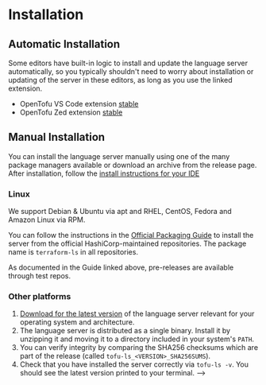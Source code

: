 # Installation

## Automatic Installation

Some editors have built-in logic to install and update the language server automatically, so you typically shouldn't need to worry about installation or updating of the server in these editors, as long as you use the linked extension.

<!-- TODO: Update this link when we get a better display and itemName. See https://github.com/opentofu/vscode-opentofu/issues/30 -->

- OpenTofu VS Code extension [stable](https://marketplace.visualstudio.com/items?itemName=opentofu.vscode-opentofu)
- OpenTofu Zed extension [stable](https://zed.dev/extensions?query=OpenTofu)
<!-- We don't have a Sublime Text version yet [Sublime Text LSP-terraform](https://packagecontrol.io/packages/LSP-terraform) -->

## Manual Installation

You can install the language server manually using one of the many package managers available or download an archive from the release page. After installation, follow the [install instructions for your IDE](./USAGE.md)

<!--
TODO: We don't support HomeBrew yet, but there's an open issue for it
https://github.com/opentofu/tofu-ls/issues/73
 ### Homebrew (macOS / Linux)

You can install via [Homebrew](https://brew.sh)

```
brew install hashicorp/tap/terraform-ls
```

This tap only contains stable releases (i.e. no pre-releases). -->

### Linux

We support Debian & Ubuntu via apt and RHEL, CentOS, Fedora and Amazon Linux via RPM.

You can follow the instructions in the [Official Packaging Guide](https://www.hashicorp.com/official-packaging-guide) to install the server from the official HashiCorp-maintained repositories. The package name is `terraform-ls` in all repositories.

As documented in the Guide linked above, pre-releases are available through test repos.

### Other platforms

1. [Download for the latest version](https://github.com/opentofu/tofu-ls/releases)
   of the language server relevant for your operating system and architecture.
2. The language server is distributed as a single binary.
   Install it by unzipping it and moving it to a directory
   included in your system's `PATH`.
3. You can verify integrity by comparing the SHA256 checksums
   which are part of the release (called `tofu-ls_<VERSION>_SHA256SUMS`).
4. Check that you have installed the server correctly via `tofu-ls -v`.
   You should see the latest version printed to your terminal. -->
